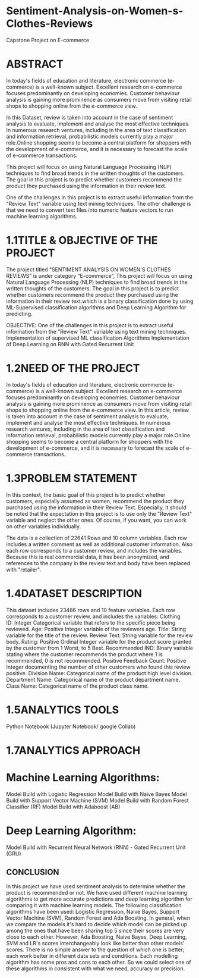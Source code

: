 # Sentiment-Analysis-on-Women-s-Clothes-Reviews
Capstone Project on E-commerce
# ABSTRACT
In today's fields of education and literature, electronic commerce (e-commerce) is a well-known subject. Excellent research on e-commerce focuses predominantly on developing economies. Customer behaviour analysis is gaining more prominence as consumers move from visiting retail shops to shopping online from the e-commerce view. 

In this Dataset, review is taken into account in the case of sentiment analysis to evaluate, implement and analyse the most effective techniques. In numerous research ventures, including in the area of text classification and information retrieval, probabilistic models currently play a major role.Online shopping seems to become a central platform for shoppers with the development of e-commerce, and it is necessary to forecast the scale of e-commerce transactions.

This project will focus on using Natural Language Processing (NLP) techniques to find broad trends in the written thoughts of the customers. The goal in this project is to predict whether customers recommend the product they purchased using the information in their review text.

One of the challenges in this project is to extract useful information from the "Review Text" variable using text mining techniques. The other challenge is that we need to convert text files into numeric feature vectors to run machine learning algorithms.

# 1.1TITLE & OBJECTIVE OF THE PROJECT
The project titled “SENTIMENT ANALYSIS ON WOMEN'S CLOTHES REVIEWS” is under category “E-commerce”, This project will focus on using Natural Language Processing (NLP) techniques to find broad trends in the written thoughts of the customers. The goal in this project is to predict whether customers recommend the product they purchased using the information in their review text.which is a binary classification done by using ML-Supervised classification algorithms and Deep Learning Algorithm for predicting. 

OBJECTIVE:
One of the challenges in this project is to extract useful information from the "Review Text" variable using text mining techniques. 
Implementation of supervised ML classification Algorithms
Implementation of Deep Learning on RNN with Gated Recurrent Unit

# 1.2NEED OF THE PROJECT
In today's fields of education and literature, electronic commerce (e-commerce) is a well-known subject. Excellent research on e-commerce focuses predominantly on developing economies. Customer behaviour analysis is gaining more prominence as consumers move from visiting retail shops to shopping online from the e-commerce view. In this article, review is taken into account in the case of sentiment analysis to evaluate, implement and analyse the most effective techniques. In numerous research ventures, including in the area of text classification and information retrieval, probabilistic models currently play a major role.Online shopping seems to become a central platform for shoppers with the development of e-commerce, and it is necessary to forecast the scale of e-commerce transactions.

# 1.3PROBLEM STATEMENT
In this context, the basic goal of this project is to predict whether customers, especially assumed as women, recommend the product they purchased using the information in their Review Text. Especially, it should be noted that the expectation in this project is to use only the "Review Text" variable and neglect the other ones. Of course, if you want, you can work on other variables individually.

The data is a collection of 22641 Rows and 10 column variables. Each row includes a written comment as well as additional customer information. Also each row corresponds to a customer review, and includes the variables. Because this is real commercial data, it has been anonymized, and references to the company in the review text and body have been replaced with "retailer".

# 1.4DATASET DESCRIPTION
This dataset includes 23486 rows and 10 feature variables. Each row corresponds to a customer review, and includes the variables:
Clothing ID: Integer Categorical variable that refers to the specific piece being reviewed.
Age: Positive Integer variable of the reviewers age.
Title: String variable for the title of the review.
Review Text: String variable for the review body.
Rating: Positive Ordinal Integer variable for the product score granted by the customer from 1 Worst, to 5 Best.
Recommended IND: Binary variable stating where the customer recommends the product where 1 is recommended, 0 is not recommended.
Positive Feedback Count: Positive Integer documenting the number of other customers who found this review positive.
Division Name: Categorical name of the product high level division.
Department Name: Categorical name of the product department name.
Class Name: Categorical name of the product class name.

# 1.5ANALYTICS TOOLS
Python Notebook (Jupyter Notebook/ google Collab)

# 1.7ANALYTICS APPROACH

# Machine Learning Algorithms:
Model Build with Logistic Regression
Model Build with Naive Bayes
Model Build with Support Vector Machine (SVM)
Model Build with Random Forest Classifier (RF)
Model Build with Adaboost (AB)

# Deep Learning Algorithm:
Model Build with Recurrent Neural Network (RNN) - Gated Recurrent Unit (GRU)

## CONCLUSION

In this project we have used sentiment analysis to determine whether the product is recommended or not. We have used different machine learning algorithms to get more accurate predictions and deep learning algorithm for comparing it with machine learning models. The following classification algorithms have been used: Logistic Regression, Naive Bayes, Support Vector Machine (SVM), Random Forest and Ada Boosting. 
In general, when we compare the models it's hard to decide which model can be picked up among the ones that have been sharing top 5 since their scores are very close to each other. However, Ada Boosting, Naive Bayes, Deep Learning, SVM and LR's scores interchangeably look like better than other models' scores. There is no simple answer to the question of which one is better; each work better in different data sets and conditions. Each modelling algorithm has some pros and cons to each other. So we could select one of these algorithms in consistent with what we need, accuracy or precision.
